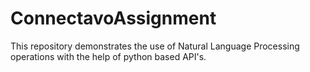 # ConnectavoAssignment

This repository demonstrates the use of Natural Language Processing operations with the help of python based API's.
